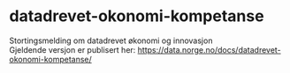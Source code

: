 # datadrevet-okonomi-kompetanse

Stortingsmelding om datadrevet økonomi og innovasjon  
Gjeldende versjon er publisert her: <https://data.norge.no/docs/datadrevet-okonomi-kompetanse/>
